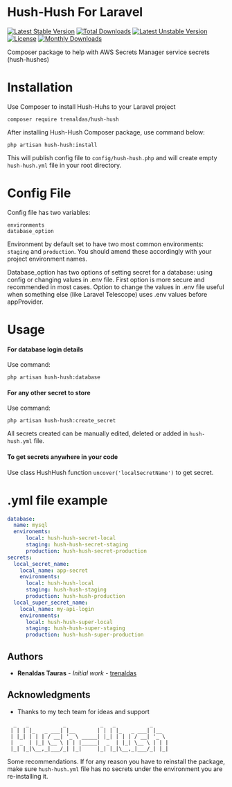 Hush-Hush For Laravel
=======================

[![Latest Stable Version](https://poser.pugx.org/trenaldas/hush-hush/v/stable)](https://packagist.org/packages/trenaldas/hush-hush) 
[![Total Downloads](https://poser.pugx.org/trenaldas/hush-hush/downloads)](https://packagist.org/packages/trenaldas/hush-hush) 
[![Latest Unstable Version](https://poser.pugx.org/trenaldas/hush-hush/v/unstable)](https://packagist.org/packages/trenaldas/hush-hush)
[![License](https://poser.pugx.org/trenaldas/hush-hush/license)](https://packagist.org/packages/trenaldas/hush-hush)
[![Monthly Downloads](https://poser.pugx.org/trenaldas/hush-hush/d/monthly)](https://packagist.org/packages/trenaldas/hush-hush)

Composer package to help with AWS Secrets Manager service secrets (hush-hushes)

Installation
============

Use Composer to install Hush-Huhs to your Laravel project

    composer require trenaldas/hush-hush

After installing Hush-Hush Composer package, use command below:

    php artisan hush-hush:install

This will publish config file to `config/hush-hush.php` and will create empty `hush-hush.yml`
file in your root directory.


Config File
===========

Config file has two variables:
    
    environments
    database_option
    
Environment by default set to have two most common environments: `staging` and `production`.
You should amend these accordingly with your project environment names.

Database_option has two options of setting secret for a database: using config or changing values in .env file.
First option is more secure and recommended in most cases. 
Option to change the values in .env file useful when something else (like Laravel Telescope) uses .env values before appProvider. 

Usage
=====

#### For database login details

Use command:
    
    php artisan hush-hush:database

#### For any other secret to store

Use command: 
    
    php artisan hush-hush:create_secret

All secrets created can be manually edited, deleted or added in `hush-hush.yml` file.

   
#### To get secrets anywhere in your code

Use class HushHush function `uncover('localSecretName')` to get secret.


.yml file example
=================

```yaml
database:
  name: mysql
  environemts:
      local: hush-hush-secret-local
      staging: hush-hush-secret-staging
      production: hush-hush-secret-production
secrets:
  local_secret_name:
    local_name: app-secret
    environments:
      local: hush-hush-local
      staging: hush-hush-staging
      production: hush-hush-production
  local_super_secret_name:
    local_name: my-api-login
    environments:
      local: hush-hush-super-local
      staging: hush-hush-super-staging
      production: hush-hush-super-production       
```

## Authors

* **Renaldas Tauras** - *Initial work* - [trenaldas](https://github.com/trenaldas)

## Acknowledgments

* Thanks to my tech team for ideas and support

```
  _   _           _           _   _           _
 | | | |_   _ ___| |__       | | | |_   _ ___| |__
 | |_| | | | / __| '_ \ _____| |_| | | | / __| '_ \
 |  _  | |_| \__ \ | | |_____|  _  | |_| \__ \ | | |
 |_| |_|\__,_|___/_| |_|     |_| |_|\__,_|___/_| |_|
```

Some recommendations. If for any reason you have to reinstall the package,
make sure `hush-hush.yml` file has no secrets under the environment you are re-installing it. 